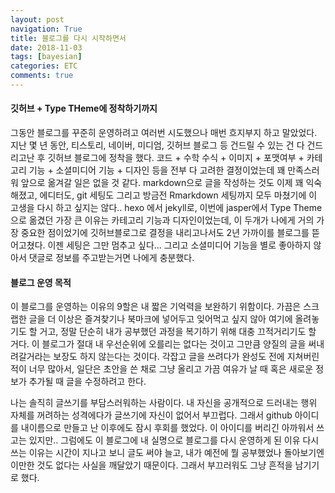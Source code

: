 ```yaml
---
layout: post
navigation: True
title: 블로그를 다시 시작하면서
date: 2018-11-03
tags: [bayesian]
categories: ETC
comments: true
---
```


#### 깃허브 + Type THeme에 정착하기까지

그동안 블로그를 꾸준히 운영하려고 여러번 시도했으나 매번 흐지부지 하고 말았었다. 지난 몇 년 동안, 티스토리, 네이버, 미디엄, 깃허브 블로그 등 건드릴 수 있는 건 다 건드리고난 후 깃허브 블로그에 정착을 했다. 코드 + 수학 수식 + 이미지 + 포맷여부 + 카테고리 기능 + 소셜미디어 기능 + 디자인 등을 전부 다 고려한 결정이었는데 꽤 만족스러워 앞으로 옮겨갈 일은 없을 것 같다. markdown으로 글을 작성하는 것도 이제 꽤 익숙해졌고, 에디터도, git 세팅도 그리고 방금전 Rmarkdown 세팅까지 모두 마쳤기에 이 고생을 다시 하고 싶지는 않다.. hexo 에서 jekyll로, 이번에 jasper에서 Type Theme으로 옮겼던 가장 큰 이유는 카테고리 기능과 디자인이었는데, 이 두개가 나에게 거의 가장 중요한 점이었기에 깃허브블로그로 결정을 내리고나서도 2년 가까이를 블로그를 뜯어고쳤다. 이젠 세팅은 그만 멈추고 싶다... 그리고 소셜미디어 기능을 별로 좋아하지 않아서 댓글로 정보를 주고받는거면 나에게 충분했다.



#### 블로그 운영 목적

이 블로그를 운영하는 이유의 9할은 내 짧은 기억력을 보완하기 위함이다. 가끔은 스크랩한 글을 더 이상은 즐겨찾기나 북마크에 넣어두고 잊어먹고 싶지 않아 여기에 올려놓기도 할 거고, 정말 단순히 내가 공부했던 과정을 복기하기 위해 대충 끄적거리기도 할 거다. 이 블로그가 절대 내 우선순위에 오를리는 없다는 것이고 그만큼 양질의 글을 써내려갈거라는 보장도 하지 않는다는 것이다. 각잡고 글을 쓰려다가 완성도 전에 지쳐버린 적이 너무 많아서, 일단은 초안을 쓴 채로 그냥 올리고 가끔 여유가 날 때 혹은 새로운 정보가 추가될 때 글을 수정하려고 한다.

나는 솔직히 글쓰기를 부담스러워하는 사람이다. 내 자신을 공개적으로 드러내는 행위 자체를 꺼려하는 성격에다가 글쓰기에 자신이 없어서 부끄럽다. 그래서 github 아이디를 내이름으로 만들고 난 이후에도 잠시 후회를 했었다. 이 아이디를 버리긴 아까워서 쓰고는 있지만.. 그럼에도 이 블로그에 내 실명으로 블로그를 다시 운영하게 된 이유  다시 쓰는 이유는 시간이 지나고 보니 글도 써야 늘고, 내가 예전에 뭘 공부했었나 돌아보기엔 이만한 것도 없다는 사실을 깨달았기 때문이다.
그래서 부끄러워도 그냥 흔적을 남기기로 했다.
